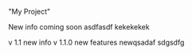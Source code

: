 "My Project"
 
New info coming soon
asdfasdf
kekekekek

v 1.1 new info
v 1.1.0 new features
newqsadaf
sdgsdfg